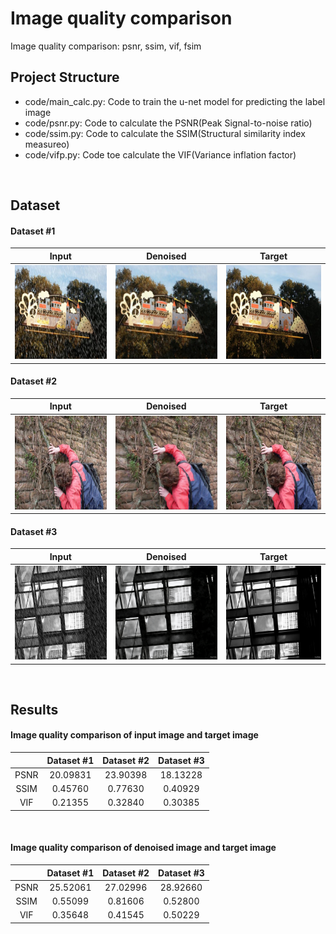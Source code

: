 # Image quality comparison </br>
Image quality comparison: psnr, ssim, vif, fsim
</br>

## Project Structure </br>
 * code/main_calc.py: Code to train the u-net model for predicting the label image
 * code/psnr.py: Code to calculate the PSNR(Peak Signal-to-noise ratio)
 * code/ssim.py: Code to calculate the SSIM(Structural similarity index measureo)
 * code/vifp.py: Code toe calculate the VIF(Variance inflation factor)
</br>

## Dataset </br>
#### Dataset #1 </br>
|Input|Denoised|Target|
|:---:|:---:|:---:| 
|<img src="https://github.com/s5unnyjjj/Image_quality_comparison/blob/master/data/input/88.png" width="300" height="150">|<img src="https://github.com/s5unnyjjj/Image_quality_comparison/blob/master/data/pred/88.png" width="300" height="150">|<img src="https://github.com/s5unnyjjj/Image_quality_comparison/blob/master/data/target/88.png" width="300" height="150">|

#### Dataset #2 </br>
|Input|Denoised|Target|
|:---:|:---:|:---:| 
|<img src="https://github.com/s5unnyjjj/Image_quality_comparison/blob/master/data/input/89.png" width="300" height="150">|<img src="https://github.com/s5unnyjjj/Image_quality_comparison/blob/master/data/pred/89.png" width="300" height="150">|<img src="https://github.com/s5unnyjjj/Image_quality_comparison/blob/master/data/target/89.png" width="300" height="150">|

#### Dataset #3 </br>
|Input|Denoised|Target|
|:---:|:---:|:---:| 
|<img src="https://github.com/s5unnyjjj/Image_quality_comparison/blob/master/data/input/535.png" width="300" height="150">|<img src="https://github.com/s5unnyjjj/Image_quality_comparison/blob/master/data/pred/535.png" width="300" height="150">|<img src="https://github.com/s5unnyjjj/Image_quality_comparison/blob/master/data/target/535.png" width="300" height="150">|
</br>

## Results </br>
#### Image quality comparison of input image and target image </br>
||Dataset #1|Dataset #2|Dataset #3|
|:---:|:---:|:---:|:---:|
|PSNR|20.09831|23.90398|18.13228|
|SSIM|0.45760|0.77630|0.40929|
|VIF|0.21355|0.32840|0.30385|
</br>

#### Image quality comparison of denoised image and target image </br>
||Dataset #1|Dataset #2|Dataset #3|
|:---:|:---:|:---:|:---:|
|PSNR|25.52061|27.02996|28.92660|
|SSIM|0.55099|0.81606|0.52800|
|VIF|0.35648|0.41545|0.50229|

